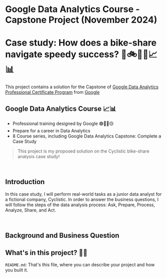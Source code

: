 # Google Data Analytics Course - Capstone Project (November 2024)
# Case study: How does a bike-share navigate speedy success?  🚴🚲👩‍💻📈📊

This project contains a solution for the Capstone of [Google Data Analytics Professional Certificate Program](https://www.coursera.org/professional-certificates/google-data-analytics) from [Google](https://www.coursera.org/google-career-certificates) 

## Google Data Analytics Course 📈📊 

- Professional training designed by Google 🟢🔵🔴🟡
- Prepare for a career in Data Analytics
- 8 Course series, including Google Data Analytics Capstone: Complete a Case Study

> This project is my proposed solution on the Cyclistic bike-share analysis case study! 

<br/>

## Introduction 

In this case study, I will perform real-world tasks as a junior data analyst for a fictional company, Cyclistic. In order to answer the business questions, I will follow the steps of the data analysis process: Ask, Prepare, Process,
Analyze, Share, and Act. 

<br/>


## Background and Business Question




## What's in this project? 👩‍💻

`README.md`: That's this file, where you can describe your project and how you built it. 

<p/>


